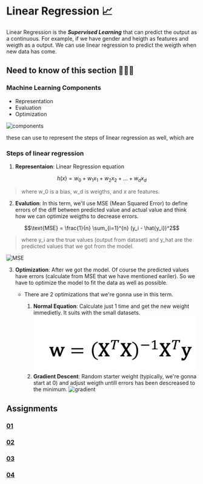 # Linear Regression 📈

Linear Regression is the **_Supervised Learning_** that can predict the output as a continuous. For example, if we have gender and heigth as features and weigth as a output. We can use linear regression to predict the weigth when new data has come.

## Need to know of this section 👨🏽‍💻

### Machine Learning Components

- Representation
- Evaluation
- Optimization

![components](./assets/components.jpeg)
</br>

these can use to represent the steps of linear regression as well, which are

### Steps of linear regression

1. **Representaion**: Linear Regression equation

```math
h(x) = w_0 + w_1 x_1 + w_2 x_2 + ... + w_d x_d
```

> where w_0 is a bias, w_d is weigths, and x are features.

2. **Evalution**: In this term, we'll use MSE (Mean Squared Error) to define errors of the diff between predicted value and actual value and think how we can optimize weigths to decrease errors.

```math
\text{MSE} = \frac{1}{n} \sum_{i=1}^{n} (y_i - \hat{y_i})^2
```

> where y_i are the true values (output from dataset) and y_hat are the predicted values that we got from the model.

![MSE](./assets/MSE.jpeg)
</br>

3. **Optimization**: After we got the model. Of course the predicted values have errors (calculate from MSE that we have mentioned eariler). So we have to optimize the model to fit the data as well as possible.

   - There are 2 optimizations that we're gonna use in this term.

     1. **Normal Equation**: Calculate just 1 time and get the new weight immedietly. It suits with the small datasets.
        ![normal](./assets/normalEq.jpeg)
        </br>
     2. **Gradient Descent**: Random starter weight (typically, we're gonna start at 0) and adjust weigth untill errors has been descreased to the minimum.
        ![gradient](./assets/gradientDescent.jpeg)
        </br>

##

## Assignments

### [01](https://github.com/Kariusdi/Machine-Learning-Class67/blob/main/Linear-Regression/01/README.md)

### [02](https://github.com/Kariusdi/Machine-Learning-Class67/blob/main/Linear-Regression/02/README.md)

### [03](https://github.com/Kariusdi/Machine-Learning-Class67/blob/main/Linear-Regression/03/README.md)

### [04](https://github.com/Kariusdi/Machine-Learning-Class67/blob/main/Linear-Regression/04/README.md)
